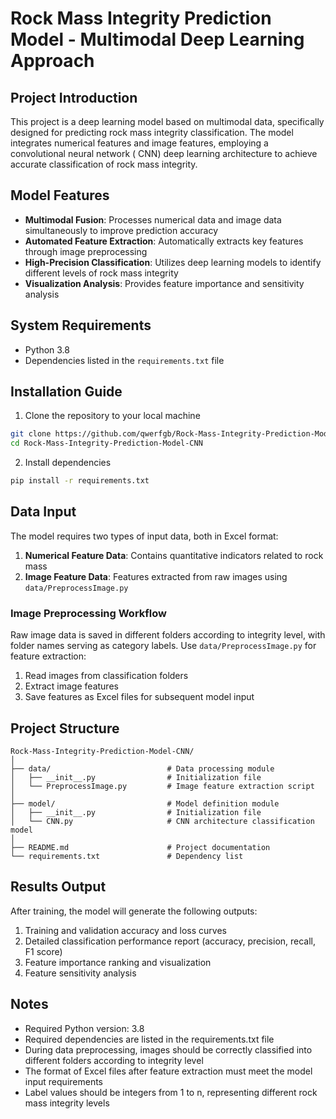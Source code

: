 # Rock Mass Integrity Prediction Model - Multimodal Deep Learning Approach

## Project Introduction

This project is a deep learning model based on multimodal data, specifically designed for predicting rock mass integrity
classification. The model integrates numerical features and image features, employing a convolutional neural network (
CNN) deep learning architecture to achieve accurate classification of rock mass integrity.

## Model Features

- **Multimodal Fusion**: Processes numerical data and image data simultaneously to improve prediction accuracy
- **Automated Feature Extraction**: Automatically extracts key features through image preprocessing
- **High-Precision Classification**: Utilizes deep learning models to identify different levels of rock mass integrity
- **Visualization Analysis**: Provides feature importance and sensitivity analysis

## System Requirements

- Python 3.8
- Dependencies listed in the `requirements.txt` file

## Installation Guide

1. Clone the repository to your local machine

```bash
git clone https://github.com/qwerfgb/Rock-Mass-Integrity-Prediction-Model-CNN.git
cd Rock-Mass-Integrity-Prediction-Model-CNN
```

2. Install dependencies

```bash
pip install -r requirements.txt
```

## Data Input

The model requires two types of input data, both in Excel format:

1. **Numerical Feature Data**: Contains quantitative indicators related to rock mass
2. **Image Feature Data**: Features extracted from raw images using `data/PreprocessImage.py`

### Image Preprocessing Workflow

Raw image data is saved in different folders according to integrity level, with folder names serving as category labels.
Use `data/PreprocessImage.py` for feature extraction:

1. Read images from classification folders
2. Extract image features
3. Save features as Excel files for subsequent model input

## Project Structure

```
Rock-Mass-Integrity-Prediction-Model-CNN/
│
├── data/                          # Data processing module
│   ├── __init__.py                # Initialization file
│   └── PreprocessImage.py         # Image feature extraction script
│
├── model/                         # Model definition module
│   ├── __init__.py                # Initialization file
│   └── CNN.py                     # CNN architecture classification model
│
├── README.md                      # Project documentation
└── requirements.txt               # Dependency list
```

## Results Output

After training, the model will generate the following outputs:

1. Training and validation accuracy and loss curves
2. Detailed classification performance report (accuracy, precision, recall, F1 score)
3. Feature importance ranking and visualization
4. Feature sensitivity analysis

## Notes

- Required Python version: 3.8
- Required dependencies are listed in the requirements.txt file
- During data preprocessing, images should be correctly classified into different folders according to integrity level
- The format of Excel files after feature extraction must meet the model input requirements
- Label values should be integers from 1 to n, representing different rock mass integrity levels